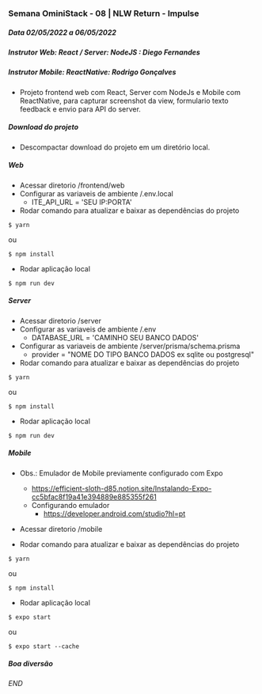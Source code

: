 ### Semana OminiStack - 08 | NLW Return - Impulse

##### Data 02/05/2022 a 06/05/2022

##### Instrutor Web: React / Server: NodeJS : Diego Fernandes

##### Instrutor Mobile: ReactNative: Rodrigo Gonçalves

- Projeto frontend web com React, Server com NodeJs e Mobile com ReactNative, para capturar screenshot da view, formulario texto feedback e envio para API do server.

##### Download do projeto

- Descompactar download do projeto em um diretório local.

##### Web

- Acessar diretorio /frontend/web
- Configurar as variaveis de ambiente
  /.env.local
  - ITE_API_URL = 'SEU IP:PORTA'
- Rodar comando para atualizar e baixar as dependências do projeto

```
$ yarn
```

ou

```
$ npm install
```

- Rodar aplicação local

```
$ npm run dev
```

##### Server

- Acessar diretorio /server
- Configurar as variaveis de ambiente
  /.env
  - DATABASE_URL = 'CAMINHO SEU BANCO DADOS'
- Configurar as variaveis de ambiente
  /server/prisma/schema.prisma
  - provider = "NOME DO TIPO BANCO DADOS ex sqlite ou postgresql"
- Rodar comando para atualizar e baixar as dependências do projeto

```
$ yarn
```

ou

```
$ npm install
```

- Rodar aplicação local

```
$ npm run dev
```

##### Mobile

- Obs.: Emulador de Mobile previamente configurado com Expo

  - https://efficient-sloth-d85.notion.site/Instalando-Expo-cc5bfac8f19a41e394889e885355f261
  - Configurando emulador
    - https://developer.android.com/studio?hl=pt

- Acessar diretorio /mobile
- Rodar comando para atualizar e baixar as dependências do projeto

```
$ yarn
```

ou

```
$ npm install
```

- Rodar aplicação local

```
$ expo start
```

ou

```
$ expo start --cache
```

##### Boa diversão

###### END
